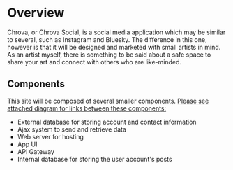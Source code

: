 # Overview
  Chrova, or Chrova Social, is a social media application which may be similar to several, such as Instagram and Bluesky. The difference in this one, however is that it will be designed and marketed with small artists in mind. As an artist myself, there is something to be said about a safe space to share your art and connect with others who are like-minded.
## Components
This site will be composed of several smaller components. <ins>Please see attached diagram for links between these components:</ins>
- External database for storing account and contact information
- Ajax system to send and retrieve data
- Web server for hosting
- App UI
- API Gateway
- Internal database for storing the user account's posts
 


